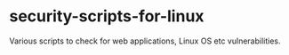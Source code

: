 # security-scripts-for-linux
Various scripts to check for web applications, Linux OS etc vulnerabilities.
